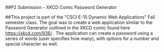 ##P2 Submission - XKCD Comic Password Generator

##This project is part of the "CSCI E-15 Dynamic Web Applications" Fall semester class.
  The goal was to create a web application similar to the Password Generator outlined in 
  the XKCD comic found here https://xkcd.com/936/ .  The application can create a password 
  using a series of words (user specifies how many), with options for a number and special
  character as well. 